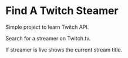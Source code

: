 # Find A Twitch Steamer

Simple project to learn Twitch API.

Search for a streamer on Twitch.tv.

If streamer is live shows the current stream title.